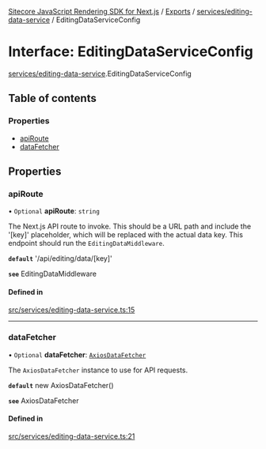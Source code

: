 [Sitecore JavaScript Rendering SDK for Next.js](../README.md) / [Exports](../modules.md) / [services/editing-data-service](../modules/services_editing_data_service.md) / EditingDataServiceConfig

# Interface: EditingDataServiceConfig

[services/editing-data-service](../modules/services_editing_data_service.md).EditingDataServiceConfig

## Table of contents

### Properties

- [apiRoute](services_editing_data_service.EditingDataServiceConfig.md#apiroute)
- [dataFetcher](services_editing_data_service.EditingDataServiceConfig.md#datafetcher)

## Properties

### apiRoute

• `Optional` **apiRoute**: `string`

The Next.js API route to invoke.
This should be a URL path and include the '[key]' placeholder, which will be replaced with the actual data key.
This endpoint should run the `EditingDataMiddleware`.

**`default`** '/api/editing/data/[key]'

**`see`** EditingDataMiddleware

#### Defined in

[src/services/editing-data-service.ts:15](https://github.com/Sitecore/jss/blob/e49fd4cc/packages/sitecore-jss-nextjs/src/services/editing-data-service.ts#L15)

___

### dataFetcher

• `Optional` **dataFetcher**: [`AxiosDataFetcher`](../classes/index.AxiosDataFetcher.md)

The `AxiosDataFetcher` instance to use for API requests.

**`default`** new AxiosDataFetcher()

**`see`** AxiosDataFetcher

#### Defined in

[src/services/editing-data-service.ts:21](https://github.com/Sitecore/jss/blob/e49fd4cc/packages/sitecore-jss-nextjs/src/services/editing-data-service.ts#L21)
